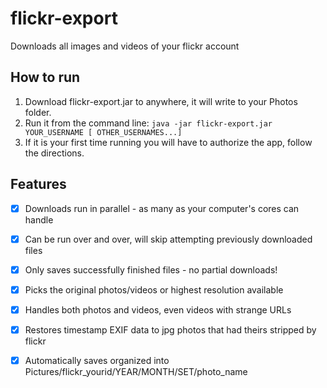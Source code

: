 # flickr-export
Downloads all images and videos of your flickr account

## How to run
1. Download flickr-export.jar to anywhere, it will write to your Photos folder.
1. Run it from the command line: `java -jar flickr-export.jar YOUR_USERNAME [ OTHER_USERNAMES...]`
2. If it is your first time running you will have to authorize the app, follow the directions.

## Features

- [x] Downloads run in parallel - as many as your computer's cores can handle
- [x] Can be run over and over, will skip attempting previously downloaded files
- [x] Only saves successfully finished files - no partial downloads!
- [x] Picks the original photos/videos or highest resolution available
- [x] Handles both photos and videos, even videos with strange URLs
- [x] Restores timestamp EXIF data to jpg photos that had theirs stripped by flickr
- [x] Automatically saves organized into Pictures/flickr_yourid/YEAR/MONTH/SET/photo_name


